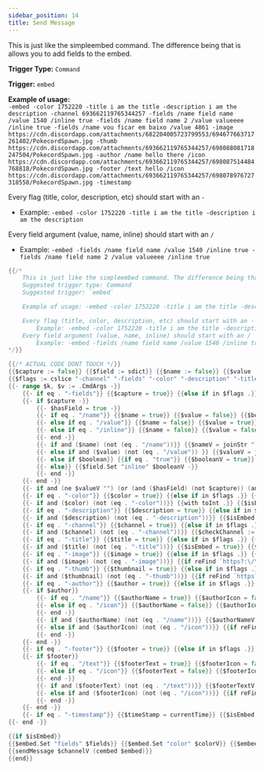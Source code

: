 ```yaml
---
sidebar_position: 14
title: Send Message
---
```


This is just like the simpleembed command. The difference being that is allows you to add fields to the embed.

**Trigger Type:** `Command`

**Trigger:** `embed`

**Example of usage:**  
`-embed -color 1752220 -title i am the title -description i am the description -channel 693662119765344257 -fields /name field name /value 1540 /inline true -fields /name field name 2 /value valueeee /inline true -fields /name vou ficar em baixo /value 4861 -image https://cdn.discordapp.com/attachments/682204005723799553/694677663717261402/PokecordSpawn.jpg -thumb https://cdn.discordapp.com/attachments/693662119765344257/698088081718247504/PokecordSpawn.jpg -author /name hello there /icon https://cdn.discordapp.com/attachments/693662119765344257/698087514484768818/PokecordSpawn.jpg -footer /text hello /icon https://cdn.discordapp.com/attachments/693662119765344257/698078976727318558/PokecordSpawn.jpg -timestamp`

Every flag (title, color, description, etc) should start with an `-`

- Example: `-embed -color 1752220 -title i am the title -description i am the description`

Every field argument (value, name, inline) should start with an `/`

- Example: `-embed -fields /name field name /value 1540 /inline true -fields /name field name 2 /value valueeee /inline true`

```go
{{/*
	This is just like the simpleembed command. The difference being that is allows you to add fields to the embed.
	Suggested trigger type: Command
	Suggested trigger: `embed`

	Example of usage: -embed -color 1752220 -title i am the title -description i am the description -channel 693662119765344257 -fields /name field name /value 1540 /inline true -fields /name field name 2 /value valueeee /inline true -fields /name vou ficar em baixo /value 4861 -image https://cdn.discordapp.com/attachments/682204005723799553/694677663717261402/PokecordSpawn.jpg -thumb https://cdn.discordapp.com/attachments/693662119765344257/698088081718247504/PokecordSpawn.jpg -author /name hello there /icon https://cdn.discordapp.com/attachments/693662119765344257/698087514484768818/PokecordSpawn.jpg -footer /text hello /icon https://cdn.discordapp.com/attachments/693662119765344257/698078976727318558/PokecordSpawn.jpg -timestamp

	Every flag (title, color, description, etc) should start with an -
		Example: -embed -color 1752220 -title i am the title -description i am the description
	Every field argument (value, name, inline) should start with an /
		Example: -embed -fields /name field name /value 1540 /inline true -fields /name field name 2 /value valueeee /inline true
*/}}

{{/* ACTUAL CODE DONT TOUCH */}}
{{$capture := false}} {{$field := sdict}} {{$name := false}} {{$value := false}} {{$boolean := false}} {{$hasField := false}} {{$nameV := ""}} {{$valueV := ""}} {{$booleanV := false}} {{$color := false}} {{$colorV := 123456}} {{$fields := cslice}} {{$isEmbed := false}} {{$description := false}} {{$descriptionV := ""}} {{$channel := false}} {{$channelV := .Channel.ID}} {{$title := false}} {{$titleV := ""}} {{$image := false}} {{$imageV := sdict}} {{$thumbnail := false}} {{$thumbnailV := sdict}} {{$author := false}} {{$authorV := sdict}} {{$authorName := false}} {{$authorNameV := ""}} {{$authorIcon := false}} {{$footer := false}} {{$footerV := sdict}} {{$footerText := false}} {{$footerIcon := false}} {{$footerTextV := ""}} {{$timeStamp := false}} {{$embed := sdict}}
{{$flags := cslice "-channel" "-fields" "-color" "-description" "-title" "-image" "-thumb" "-author" "-footer" "-timestamp"}}
{{- range $k, $v := .CmdArgs -}}
	{{- if eq . "-fields"}} {{$capture = true}} {{else if in $flags .}} {{$capture = false}} {{end -}}
	{{- if $capture -}}
		{{- $hasField = true -}}
		{{- if eq . "/name"}} {{$name = true}} {{$value = false}} {{$boolean = false -}}
		{{- else if eq . "/value"}} {{$name = false}} {{$value = true}} {{$boolean = false -}}
		{{- else if eq . "/inline"}} {{$name = false}} {{$value = false}} {{$boolean = true -}}
		{{- end -}}
		{{- if and ($name) (not (eq . "/name"))}} {{$nameV = joinStr " " $nameV .}} {{$field.Set "name" $nameV -}}
		{{- else if and ($value) (not (eq . "/value")) }} {{$valueV = joinStr " " $valueV .}} {{$field.Set "value" $valueV -}}
		{{- else if $boolean}} {{if eq . "true"}} {{$booleanV = true}} {{end}} {{$field.Set "inline" $booleanV -}}
		{{- else}} {{$field.Set "inline" $booleanV -}}
		{{- end -}}
	{{- end -}}
	{{- if and (ne $valueV "") (or (and ($hasField) (not $capture)) (and ($hasField) (eq $k (sub (len $.CmdArgs) 1))) (and (eq . "-fields") ($field.Get "name")))}} {{$hasField = false}} {{$isEmbed = true}} {{$fields = $fields.Append $field}} {{$field = sdict}} {{$nameV = ""}} {{$valueV = ""}} {{$booleanV = false}} {{end -}}
	{{- if eq . "-color"}} {{$color = true}} {{else if in $flags .}} {{$color = false}} {{end -}}
	{{- if and ($color) (not (eq . "-color"))}} {{with toInt .}} {{$isEmbed = true}} {{$colorV = .}} {{end}} {{end -}}
	{{- if eq . "-description"}} {{$description = true}} {{else if in $flags .}} {{$description = false}} {{end -}}
	{{- if and ($description) (not (eq . "-description"))}} {{$isEmbed = true}} {{$descriptionV = joinStr " " $descriptionV .}} {{end -}}
	{{- if eq . "-channel"}} {{$channel = true}} {{else if in $flags .}} {{$channel = false}} {{end -}}
	{{- if and ($channel) (not (eq . "-channel"))}} {{$checkChannel := reReplace `<|>|#` . ""}} {{with getChannel $checkChannel}} {{$channelV = .ID}} {{end}} {{end -}}
	{{- if eq . "-title"}} {{$title = true}} {{else if in $flags .}} {{$title = false}} {{end -}}
	{{- if and ($title) (not (eq . "-title"))}} {{$isEmbed = true}} {{$titleV = joinStr " " $titleV .}} {{end -}}
	{{- if eq . "-image"}} {{$image = true}} {{else if in $flags .}} {{$image = false}} {{end -}}
	{{- if and ($image) (not (eq . "-image"))}} {{if reFind `https?:\/\/\w+` .}} {{$isEmbed = true}} {{$imageV.Set "url" .}} {{end}} {{end -}}
	{{- if eq . "-thumb"}} {{$thumbnail = true}} {{else if in $flags .}} {{$thumbnail = false}} {{end -}}
	{{- if and ($thumbnail) (not (eq . "-thumb"))}} {{if reFind `https?:\/\/\w+` .}} {{$isEmbed = true}} {{$thumbnailV.Set "url" .}} {{end}} {{end -}}
	{{- if eq . "-author"}} {{$author = true}} {{else if in $flags .}} {{$author = false}} {{end -}}
	{{- if $author}}
		{{- if eq . "/name"}} {{$authorName = true}} {{$authorIcon = false -}}
		{{- else if eq . "/icon"}} {{$authorName = false}} {{$authorIcon = true -}}
		{{- end -}}
		{{- if and ($authorName) (not (eq . "/name"))}} {{$authorNameV = joinStr " " $authorNameV .}} {{$isEmbed = true}} {{$authorV.Set "name" $authorNameV -}}
		{{- else if and ($authorIcon) (not (eq . "/icon"))}} {{if reFind `https?:\/\/\w+` .}} {{$isEmbed = true}} {{$authorV.Set "icon_url" .}} {{end -}}
		{{- end -}}
	{{- end -}}
	{{- if eq . "-footer"}} {{$footer = true}} {{else if in $flags .}} {{$footer = false}} {{end -}}
	{{- if $footer}}
		{{- if eq . "/text"}} {{$footerText = true}} {{$footerIcon = false -}}
		{{- else if eq . "/icon"}} {{$footerText = false}} {{$footerIcon = true -}}
		{{- end -}}
		{{- if and ($footerText) (not (eq . "/text"))}} {{$footerTextV = joinStr " " $footerTextV .}} {{$isEmbed = true}} {{$footerV.Set "text" $footerTextV -}}
		{{- else if and ($footerIcon) (not (eq . "/icon"))}} {{if reFind `https?:\/\/\w+` .}} {{$isEmbed = true}} {{$footerV.Set "icon_url" .}} {{end -}}
		{{- end -}}
	{{- end -}}
	{{- if eq . "-timestamp"}} {{$timeStamp = currentTime}} {{$isEmbed = true}} {{end -}}
{{- end -}}

{{if $isEmbed}}
{{$embed.Set "fields" $fields}} {{$embed.Set "color" $colorV}} {{$embed.Set "description" $descriptionV}} {{$embed.Set "title" $titleV}} {{$embed.Set "image" $imageV}} {{$embed.Set "thumbnail" $thumbnailV}} {{$embed.Set "author" $authorV}} {{$embed.Set "footer" $footerV}} {{with $timeStamp}} {{$embed.Set "timestamp" .}} {{end}}
{{sendMessage $channelV (cembed $embed)}}
{{end}}
```

